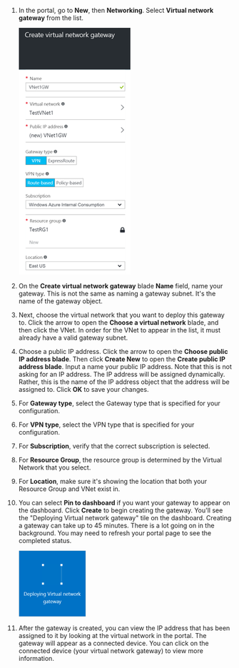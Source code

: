 1. In the portal, go to **New**, then **Networking**. Select **Virtual network gateway** from the list.

	![Gateway](./media/vpn-gateway-add-gw-rm-portal-include/creategw250.png)

2. On the **Create virtual network gateway** blade **Name** field, name your gateway. This is not the same as naming a gateway subnet. It's the name of the gateway object.
 
3. Next, choose the virtual network that you want to deploy this gateway to. Click the arrow to open the **Choose a virtual network** blade, and then click the VNet. In order for the VNet to appear in the list, it must already have a valid gateway subnet.

4. Choose a public IP address. Click the arrow to open the **Choose public IP address blade**. Then click **Create New** to open the **Create public IP address blade**. Input a name your public IP address. Note that this is not asking for an IP address. The IP address will be assigned dynamically. Rather, this is the name of the IP address object that the address will be assigned to. Click **OK** to save your changes.

5. For **Gateway type**, select the Gateway type that is specified for your configuration.

6. For **VPN type**, select the VPN type that is specified for your configuration.

7. For **Subscription**, verify that the correct subscription is selected.

8. For **Resource Group**, the resource group is determined by the Virtual Network that you select.

9. For **Location**, make sure it's showing the location that both your Resource Group and VNet exist in.

10. You can select **Pin to dashboard** if you want your gateway to appear on the dashboard. Click **Create** to begin creating the gateway. You'll see the "Deploying Virtual network gateway" tile on the dashboard. Creating a gateway can take up to 45 minutes. There is a lot going on in the background. You may need to refresh your portal page to see the completed status.

	
	![Gateway](./media/vpn-gateway-add-gw-rm-portal-include/deployvnetgw150.png)

11. After the gateway is created, you can view the IP address that has been assigned to it by looking at the virtual network in the portal. The gateway will appear as a connected device. You can click on the connected device (your virtual network gateway) to view more information.




